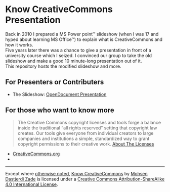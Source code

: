 # Know CreativeCommons Presentation

Back in 2010 I prepared a MS Power point™ slideshow (when I was 17 and hyped about learning MS Office™) to explain what is CreativeCommons and how it works.  
Five years later there was a chance to give a presentation in front of a university course which I seized. I convinced our group to take the old slideshow and make a good 10 minute-long presentation out of it.  
This repository hosts the modified slideshow and more.  

## For Presenters or Contributers

- The Slideshow: [OpenDocument Presentation](know-cc-slideshow.odp)

## For those who want to know more

> The Creative Commons copyright licenses and tools forge a balance inside the traditional “all rights reserved” setting that copyright law creates. Our tools give everyone from individual creators to large companies and institutions a simple, standardized way to grant copyright permissions to their creative work. [About The Licenses](http://creativecommons.org/licenses/)

- [CreativeCommons.org](https://creativecommons.org/)
-

---

Except where [otherwise noted](notes.md),
[Know CreativeCommons](https://github.com/mohsend/know-creativecommons) by
[Mohsen Dastjerdi Zade](https://github.com/mohsend)
is licensed under a
[Creative Commons Attribution-ShareAlike 4.0 International License](https://creativecommons.org/licenses/by-sa/4.0/).
